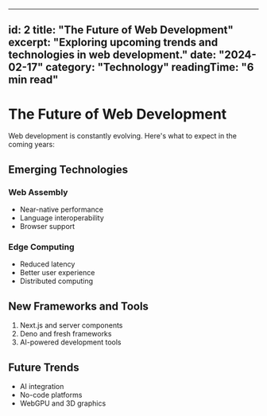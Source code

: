 
---
id: 2
title: "The Future of Web Development"
excerpt: "Exploring upcoming trends and technologies in web development."
date: "2024-02-17"
category: "Technology"
readingTime: "6 min read"
---

# The Future of Web Development

Web development is constantly evolving. Here's what to expect in the coming years:

## Emerging Technologies

### Web Assembly
- Near-native performance
- Language interoperability
- Browser support

### Edge Computing
- Reduced latency
- Better user experience
- Distributed computing

## New Frameworks and Tools

1. Next.js and server components
2. Deno and fresh frameworks
3. AI-powered development tools

## Future Trends

- AI integration
- No-code platforms
- WebGPU and 3D graphics
